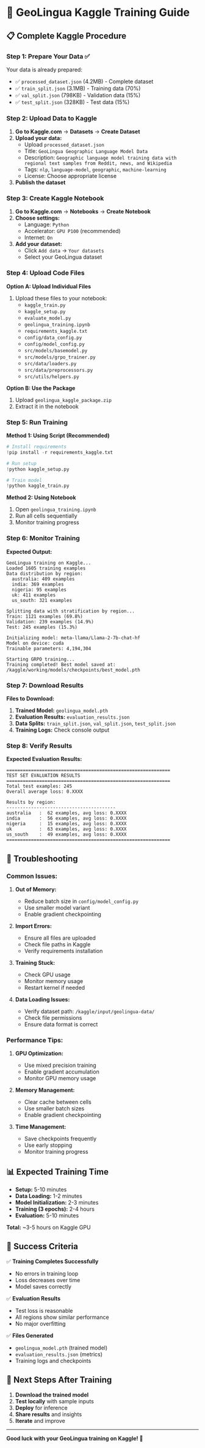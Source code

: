 # 🚀 GeoLingua Kaggle Training Guide

## 📋 **Complete Kaggle Procedure**

### **Step 1: Prepare Your Data** ✅

Your data is already prepared:
- ✅ `processed_dataset.json` (4.2MB) - Complete dataset
- ✅ `train_split.json` (3.1MB) - Training data (70%)
- ✅ `val_split.json` (798KB) - Validation data (15%)
- ✅ `test_split.json` (328KB) - Test data (15%)

### **Step 2: Upload Data to Kaggle**

1. **Go to Kaggle.com** → **Datasets** → **Create Dataset**
2. **Upload your data:**
   - Upload `processed_dataset.json`
   - Title: `GeoLingua Geographic Language Model Data`
   - Description: `Geographic language model training data with regional text samples from Reddit, news, and Wikipedia`
   - Tags: `nlp`, `language-model`, `geographic`, `machine-learning`
   - License: Choose appropriate license
3. **Publish the dataset**

### **Step 3: Create Kaggle Notebook**

1. **Go to Kaggle.com** → **Notebooks** → **Create Notebook**
2. **Choose settings:**
   - Language: `Python`
   - Accelerator: `GPU P100` (recommended)
   - Internet: `On`
3. **Add your dataset:**
   - Click `Add data` → `Your datasets`
   - Select your GeoLingua dataset

### **Step 4: Upload Code Files**

**Option A: Upload Individual Files**
1. Upload these files to your notebook:
   - `kaggle_train.py`
   - `kaggle_setup.py`
   - `evaluate_model.py`
   - `geolingua_training.ipynb`
   - `requirements_kaggle.txt`
   - `config/data_config.py`
   - `config/model_config.py`
   - `src/models/basemodel.py`
   - `src/models/grpo_trainer.py`
   - `src/data/loaders.py`
   - `src/data/preprocessors.py`
   - `src/utils/helpers.py`

**Option B: Use the Package**
1. Upload `geolingua_kaggle_package.zip`
2. Extract it in the notebook

### **Step 5: Run Training**

**Method 1: Using Script (Recommended)**
```python
# Install requirements
!pip install -r requirements_kaggle.txt

# Run setup
!python kaggle_setup.py

# Train model
!python kaggle_train.py
```

**Method 2: Using Notebook**
1. Open `geolingua_training.ipynb`
2. Run all cells sequentially
3. Monitor training progress

### **Step 6: Monitor Training**

**Expected Output:**
```
GeoLingua training on Kaggle...
Loaded 1605 training examples
Data distribution by region:
  australia: 409 examples
  india: 369 examples
  nigeria: 95 examples
  uk: 411 examples
  us_south: 321 examples

Splitting data with stratification by region...
Train: 1121 examples (69.8%)
Validation: 239 examples (14.9%)
Test: 245 examples (15.3%)

Initializing model: meta-llama/Llama-2-7b-chat-hf
Model on device: cuda
Trainable parameters: 4,194,304

Starting GRPO training...
Training completed! Best model saved at: /kaggle/working/models/checkpoints/best_model.pth
```

### **Step 7: Download Results**

**Files to Download:**
1. **Trained Model:** `geolingua_model.pth`
2. **Evaluation Results:** `evaluation_results.json`
3. **Data Splits:** `train_split.json`, `val_split.json`, `test_split.json`
4. **Training Logs:** Check console output

### **Step 8: Verify Results**

**Expected Evaluation Results:**
```
============================================================
TEST SET EVALUATION RESULTS
============================================================
Total test examples: 245
Overall average loss: 0.XXXX

Results by region:
----------------------------------------
australia   :  62 examples, avg loss: 0.XXXX
india       :  56 examples, avg loss: 0.XXXX
nigeria     :  15 examples, avg loss: 0.XXXX
uk          :  63 examples, avg loss: 0.XXXX
us_south    :  49 examples, avg loss: 0.XXXX
============================================================
```

## 🔧 **Troubleshooting**

### **Common Issues:**

1. **Out of Memory:**
   - Reduce batch size in `config/model_config.py`
   - Use smaller model variant
   - Enable gradient checkpointing

2. **Import Errors:**
   - Ensure all files are uploaded
   - Check file paths in Kaggle
   - Verify requirements installation

3. **Training Stuck:**
   - Check GPU usage
   - Monitor memory usage
   - Restart kernel if needed

4. **Data Loading Issues:**
   - Verify dataset path: `/kaggle/input/geolingua-data/`
   - Check file permissions
   - Ensure data format is correct

### **Performance Tips:**

1. **GPU Optimization:**
   - Use mixed precision training
   - Enable gradient accumulation
   - Monitor GPU memory usage

2. **Memory Management:**
   - Clear cache between cells
   - Use smaller batch sizes
   - Enable gradient checkpointing

3. **Time Management:**
   - Save checkpoints frequently
   - Use early stopping
   - Monitor training progress

## 📊 **Expected Training Time**

- **Setup:** 5-10 minutes
- **Data Loading:** 1-2 minutes
- **Model Initialization:** 2-3 minutes
- **Training (3 epochs):** 2-4 hours
- **Evaluation:** 5-10 minutes

**Total:** ~3-5 hours on Kaggle GPU

## 🎯 **Success Criteria**

✅ **Training Completes Successfully**
- No errors in training loop
- Loss decreases over time
- Model saves correctly

✅ **Evaluation Results**
- Test loss is reasonable
- All regions show similar performance
- No major overfitting

✅ **Files Generated**
- `geolingua_model.pth` (trained model)
- `evaluation_results.json` (metrics)
- Training logs and checkpoints

## 🚀 **Next Steps After Training**

1. **Download the trained model**
2. **Test locally** with sample inputs
3. **Deploy** for inference
4. **Share results** and insights
5. **Iterate** and improve

---

**Good luck with your GeoLingua training on Kaggle! 🎉** 